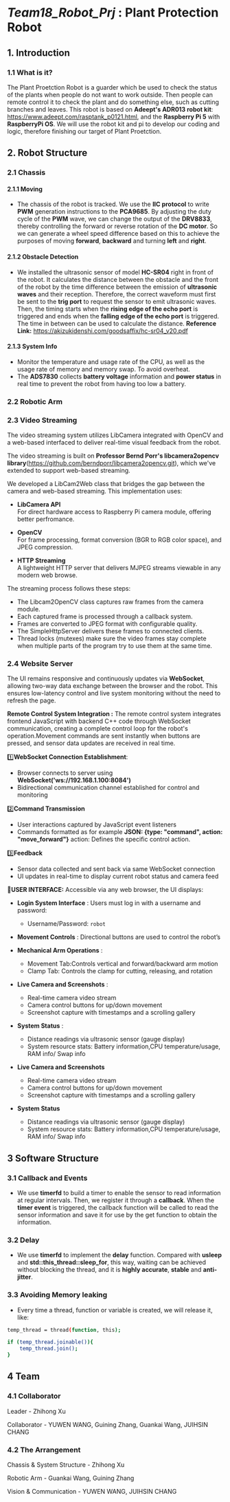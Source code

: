 # _**Team18_Robot_Prj**_ : Plant Protection Robot

## 1. Introduction
### 1.1 What is it?
The Plant Proetction Robot is a guarder which be used to check the status of the plants when people do not want to work outside. Then people can remote control it to check the plant and do something else, such as cutting branches and leaves. This robot is based on **Adeept's ADR013 robot kit**: https://www.adeept.com/rasptank_p0121.html, and the **Raspberry Pi 5** with **RaspberryPi OS**. We will use the robot kit and pi to develop our coding and logic, therefore finishing our target of Plant Proetction.

## 2. Robot Structure

### 2.1 Chassis

#### 2.1.1 Moving
- The chassis of the robot is tracked. We use the **IIC protocol** to write **PWM** generation instructions to the **PCA9685**. By adjusting the duty cycle of the **PWM** wave, we can change the output of the **DRV8833**, thereby controlling the forward or reverse rotation of the **DC motor**. So we can generate a wheel speed difference based on this to achieve the purposes of moving **forward**, **backward** and turning **left** and **right**.

#### 2.1.2 Obstacle Detection
- We installed the ultrasonic sensor of model **HC-SR04** right in front of the robot. It calculates the distance between the obstacle and the front of the robot by the time difference between the emission of **ultrasonic waves** and their reception. Therefore, the correct waveform must first be sent to the **trig port** to request the sensor to emit ultrasonic waves. Then, the timing starts when the **rising edge of the echo port** is triggered and ends when the **falling edge of the echo port** is triggered. The time in between can be used to calculate the distance. **Reference Link:** https://akizukidenshi.com/goodsaffix/hc-sr04_v20.pdf

#### 2.1.3 System Info
- Monitor the temperature and usage rate of the CPU, as well as the usage rate of memory and memory swap. To avoid overheat.
- The **ADS7830** collects **battery voltage** information and **power status** in real time to prevent the robot from having too low a battery.


### 2.2 Robotic Arm

### 2.3 Video Streaming 
The video streaming system utilizes LibCamera integrated with OpenCV and a web-based interfaced to deliver real-time visual feedback from the robot.

The video streaming is built on **Professor Bernd Porr's libcamera2opencv library**(https://github.com/berndporr/libcamera2opencv.git), which we've extended to support web-based streaming.

We developed a LibCam2Web class that bridges the gap between the camera and web-based streaming. This implementation uses:

- **LibCamera API**  
  For direct hardware access to Raspberry Pi camera module, offering better perfromance.

- **OpenCV**  
  For frame processing, format conversion (BGR to RGB color space), and JPEG compression.

- **HTTP Streaming**  
  A lightweight HTTP server that delivers MJPEG streams viewable in any modern web browse.


The streaming process follows these steps:
- The Libcam2OpenCV class captures raw frames from the camera module.
- Each captured frame is processed through a callback system.
- Frames are converted to JPEG format with configurable quality.
- The SimpleHttpServer delivers these frames to connected clients.
- Thread locks (mutexes) make sure the video frames stay complete when multiple parts of the program try to use them at the same time.

### 2.4 Website Server
The UI remains responsive and continuously updates via **WebSocket**, allowing two-way data exchange between the browser and the robot. This ensures low-latency control and live system monitoring without the need to refresh the page.

**Remote Control System Integration :** 
The remote control system integrates frontend JavaScript with backend C++ code through WebSocket communication, creating a complete control loop for the robot's operation.Movement commands are sent instantly when buttons are pressed, and sensor data updates are received in real time.

1️⃣**WebSocket Connection Establishment**: 
- Browser connects to server using **WebSocket('ws://192.168.1.100:8084')**
- Bidirectional communication channel established for control and monitoring


2️⃣**Command Transmission**
- User interactions captured by JavaScript event listeners
- Commands formatted as for example **JSON: {type: "command", action: "move_forward"}** 
action: Defines the specific control action.

3️⃣**Feedback**
- Sensor data collected and sent back via same WebSocket connection
- UI updates in real-time to display current robot status and camera feed

**💬USER INTERFACE:**
Accessible via any web browser, the UI displays:

- **Login System Interface**  : Users must log in with a username and password:  
  - Username/Password: `robot`  

- **Movement Controls** : Directional buttons are used to control the robot’s 

- **Mechanical Arm Operations** : 
    - Movement Tab:Controls vertical and forward/backward arm motion  
    - Clamp Tab: Controls the clamp for cutting, releasing, and rotation

- **Live Camera and Screenshots** : 
    
  - Real-time camera video stream  
  - Camera control buttons for up/down movement  
  - Screenshot capture with timestamps and a scrolling gallery

- **System Status**  :
  - Distance readings via ultrasonic sensor (gauge display)  
  - System resource stats: 
Battery information,CPU temperature/usage, RAM info/ Swap info

- **Live Camera and Screenshots**  
    
  - Real-time camera video stream  
  - Camera control buttons for up/down movement  
  - Screenshot capture with timestamps and a scrolling gallery

- **System Status**  
  - Distance readings via ultrasonic sensor (gauge display)  
  - System resource stats: 
Battery information,CPU temperature/usage, RAM info/ Swap info
## 3 Software Structure

### 3.1 Callback and Events
- We use **timerfd** to build a timer to enable the sensor to read information at regular intervals. Then, we register it through a **callback**. When the **timer event** is triggered, the callback function will be called to read the sensor information and save it for use by the get function to obtain the information.

### 3.2 Delay
- We use **timerfd** to implement the **delay** function. Compared with **usleep** and **std::this_thread::sleep_for**, this way, waiting can be achieved without blocking the thread, and it is **highly accurate**, **stable** and **anti-jitter**.

### 3.3 Avoiding Memory leaking
- Every time a thread, function or variable is created, we will release it, like:
``` bash
temp_thread = thread(function, this);

if (temp_thread.joinable()){
    temp_thread.join();
}
```

## 4 Team 
### 4.1 Collaborator
Leader - Zhihong Xu

Collaborator - YUWEN WANG, Guining Zhang, Guankai Wang, JUIHSIN CHANG

### 4.2 The Arrangement
Chassis & System Structure - Zhihong Xu

Robotic Arm - Guankai Wang, Guining Zhang

Vision & Communication - YUWEN WANG, JUIHSIN CHANG

## 


                       
